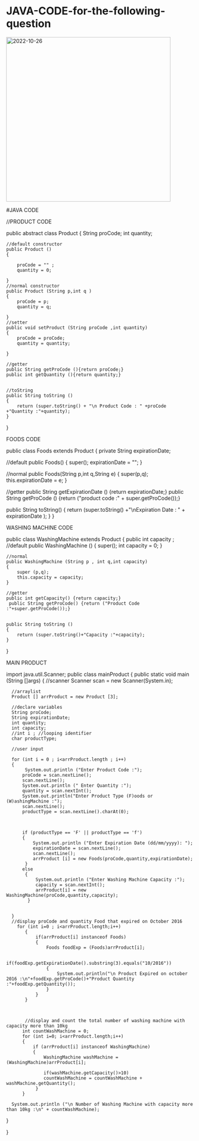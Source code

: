 # JAVA-CODE-for-the-following-question


<img width="441" alt="2022-10-26" src="https://user-images.githubusercontent.com/109582424/198057546-6df027b2-094c-4ed5-b23d-bbfb84c9fdb3.png">



#JAVA CODE 

//PRODUCT CODE

public abstract class Product
{
     String proCode;
     int quantity;
    
    //default constructor
    public Product ()
    {
       
        proCode = "" ;
        quantity = 0;
        
    }
    //normal constructor
    public Product (String p,int q )
    {
        proCode = p;
        quantity = q;
       
    }
    //setter
    public void setProduct (String proCode ,int quantity)
    {
        proCode = proCode;
        quantity = quantity;
        
    }
    
    //getter
    public String getProCode (){return proCode;}
    public int getQuantity (){return quantity;}
    
    
    //toString
    public String toString () 
    {
        return (super.toString() + "\n Product Code : " +proCode +"Quantity :"+quantity);
    }
}




FOODS CODE


public class Foods extends Product
{
   private String expirationDate;
   
   //default
   public Foods()
   {
      super();
      expirationDate = ""; 
   }
   
   //normal
   public Foods(String p,int q,String e)
   {
     super(p,q);
     this.expirationDate = e;
   }
   
   //getter
   public String getExpirationDate () {return expirationDate;}
   public String getProCode () {return ("product code :" + super.getProCode());}
    
   public String toString()
   {
       return (super.toString() +"\nExpiration Date : " + expirationDate );
   }
}
   

WASHING MACHINE CODE


public class WashingMachine extends Product
{
     public int capacity ;
    //default
    public WashingMachine ()
    {
        super();
        int capacity = 0;
    }
    
    //normal
    public WashingMachine (String p , int q,int capacity)
    {
        super (p,q);
        this.capacity = capacity;
    }
    
    //getter
    public int getCapacity() {return capacity;}
     public String getProCode() {return ("Product Code :"+super.getProCode());}
    
   
    public String toString ()
    {
        return (super.toString()+"Capacity :"+capacity);
    }
}

MAIN PRODUCT 


import java.util.Scanner;
public class mainProduct
{
  public static void main (String []args)
  {
      //scanner
      Scanner scan = new Scanner(System.in);
      
      //arraylist
      Product [] arrProduct = new Product [3];
      
      //declare variables
      String proCode;
      String expirationDate;
      int quantity;
      int capacity;
      //int i ; //looping identifier
      char productType;
      
      //user input
      
      for (int i = 0 ; i<arrProduct.length ; i++)
      {
           System.out.println ("Enter Product Code :");
          proCode = scan.nextLine();
          scan.nextLine();
          System.out.println (" Enter Quantity :");
          quantity = scan.nextInt();
          System.out.println("Enter Product Type (F)oods or (W)ashingMachine :");
          scan.nextLine();
          productType = scan.nextLine().charAt(0);

          
          
          if (productType == 'F' || productType == 'f')
          {
              System.out.println ("Enter Expiration Date (dd/mm/yyyy): ");
              expirationDate = scan.nextLine();
              scan.nextLine();
              arrProduct [i] = new Foods(proCode,quantity,expirationDate);
           }
          else 
           {
               System.out.println ("Enter Washing Machine Capacity :");
               capacity = scan.nextInt();
               arrProduct[i] = new WashingMachine(proCode,quantity,capacity);
            }
           
           
      }
      //display proCode and quantity Food that expired on October 2016
        for (int i=0 ; i<arrProduct.length;i++)
           {
               if(arrProduct[i] instanceof Foods)
               {
                   Foods foodExp = (Foods)arrProduct[i];
                   
                   if(foodExp.getExpirationDate().substring(3).equals("10/2016"))
                   {
                       System.out.println("\n Product Expired on october 2016 :\n"+foodExp.getProCode()+"Product Quantity :"+foodExp.getQuantity());
                   }
               }
           }
           
           
           
           //display and count the total number of washing machine with capacity more than 10kg
          int countWashMachine = 0;
          for (int i=0; i<arrProduct.length;i++)
          {
              if (arrProduct[i] instanceof WashingMachine)
              {
                  WashingMachine washMachine = (WashingMachine)arrProduct[i];
                  
                  if(washMachine.getCapacity()>10)
                  countWashMachine = countWashMachine + washMachine.getQuantity();
               }
          }
          
      System.out.println ("\n Number of Washing Machine with capacity more than 10kg :\n" + countWashMachine);
     
  }
  
}

